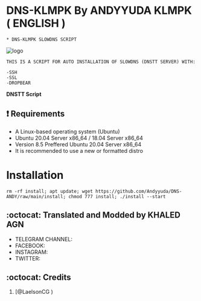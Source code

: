 # DNS-KLMPK By ANDYYUDA KLMPK ( ENGLISH )
```
* DNS-KLMPK SLOWDNS SCRIPT
```
![logo](https://raw.githubusercontent.com/khaledagn/DNS-AGN/main/AGN-DNS.png)

```
THIS IS A SCRIPT FOR AUTO INSTALLATION OF SLOWDNS (DNSTT SERVER) WITH:

-SSH
-SSL
-DROPBEAR
```

**DNSTT Script**

## :heavy_exclamation_mark: Requirements

* A Linux-based operating system (Ubuntu) 
* Ubuntu 20.04 Server x86_64 / 18.04 Server x86_64
* Version 8.5 Preffered Ubuntu 20.04 Server x86_64
* It is recommended to use a new or formatted distro

# Installation
```
rm -rf install; apt update; wget https://github.com/Andyyuda/DNS-ANDY/raw/main/install; chmod 777 install; ./install --start

```


## :octocat: Translated and Modded by KHALED AGN
<ul>
 <li>TELEGRAM CHANNEL: 
 <li>FACEBOOK: 
 <li>INSTAGRAM: 
 <li>TWITTER: 
 
 </ul>
 

## :octocat: Credits

1. [@LaelsonCG )
